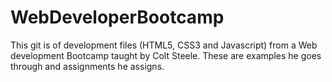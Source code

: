 
# WebDeveloperBootcamp

This git is of development files (HTML5, CSS3 and Javascript) from a Web development Bootcamp taught by Colt Steele. These are examples he goes through and assignments he assigns.
